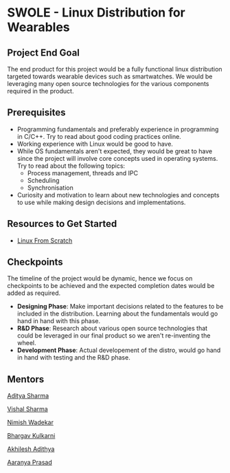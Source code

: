 # SWOLE - Linux Distribution for Wearables

## Project End Goal

The end product for this project would be a fully functional linux distribution targeted towards wearable devices such as smartwatches. We would be leveraging many open source technologies for the various components required in the product. 

## Prerequisites

- Programming fundamentals and preferably experience in programming in C/C++. Try to read about good coding practices online.
- Working experience with Linux would be good to have.
- While OS fundamentals aren't expected, they would be great to have since the project will involve core concepts used in operating systems. Try to read about the following topics:
  * Process management, threads and IPC
  * Scheduling
  * Synchronisation
- Curiosity and motivation to learn about new technologies and concepts to use while making design decisions and implementations.


## Resources to Get Started

- [Linux From Scratch](https://www.linuxfromscratch.org/lfs/downloads/11.0/LFS-BOOK-11.0.pdf) 

## Checkpoints

The timeline of the project would be dynamic, hence we focus on checkpoints to be achieved and the expected completion dates would be added as required.

- **Designing Phase**: Make important decisions related to the features to be included in the distribution. Learning about the fundamentals would go hand in hand with this phase.
-  **R&D Phase**: Research about various open source technologies that could be leveraged in our final product so we aren't re-inventing the wheel.
- **Development Phase**: Actual developement of the distro, would go hand in hand with testing and the R&D phase.

## Mentors

[Aditya Sharma](https://github.com/nootums)

[Vishal Sharma](https://github.com/V1shal1800)

[Nimish Wadekar](https://github.com/nimishwadekar)

[Bhargav Kulkarni](https://github.com/wags-1314)

[Akhilesh Adithya](https://github.com/AkhileshAdithya)

[Aaranya Prasad](https://github.com/yrzaa)
